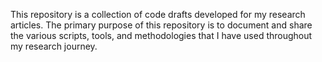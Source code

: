 This repository is a collection of code drafts developed for my research articles. The primary purpose of this repository is to document and share the various scripts, tools, and methodologies that I have used throughout my research journey.
